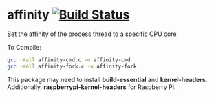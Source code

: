 # affinity [![Build Status](https://travis-ci.org/ckilimci/affinity.svg?branch=master)](https://travis-ci.org/ckilimci/affinity)

Set the affinity of the process thread to a specific CPU core

To Compile:
```sh
gcc -Wall affinity-cmd.c -o affinity-cmd
gcc -Wall affinity-fork.c -o affinity-fork
```

This package may need to install **build-essential** and **kernel-headers**. Additionally, **raspberrypi-kernel-headers** for Raspberry Pi.
